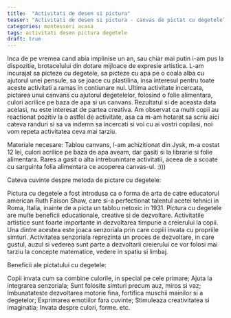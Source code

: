 ```yaml
---
title:  "Activitati de desen si pictura"
teaser: "Activitati de desen si pictura - canvas de pictat cu degetele"
categories: montessori acasa
tags: activitati desen pictura degetele
draft: true
---
```



Inca de pe vremea cand abia implinise un an, sau chiar mai putin i-am pus la dispozitie, brotacelului din dotare mijloace de expresie artistica. L-am incurajat sa picteze cu degetele, sa picteze cu apa pe o coala alba cu ajutorul unei pensule, sa se joace cu plastilina, insa interesul pentru toate aceste activitati a ramas in contiunare nul. Ultima activitate incercata, pictarea unui canvans cu ajutorul degetelelor, folosind o folie alimentara, culori acrilice pe baza de apa si un canvans. Rezultatul si de aceasta data acelasi, nu este interesat de partea creativa.
Am observat ca multi copii au reactionat pozitiv la o astfel de activitate, asa ca m-am hotarat sa scriu aici cateva randuri si sa va indemn sa incercati si voi cu ai vostri copilasi, noi vom repeta activitatea ceva mai tarziu.

Materiale necesare: Tablou canvans, l-am achizitionat din Jysk, m-a costat 12 lei, culori acrilice pe baza de apa aveam, dar gasiti si la librarie si folie alimentara.
Rares a gasit o alta intrebunintare activitatii, aceea de a scoate cu sarguinta folia alimentara ce acoperea canvas-ul. :)))

Cateva cuvinte despre metoda de pictare cu degetele:

Pictura cu degetele a fost  introdusa ca o forma de arta de catre educatorul american Ruth Faison Shaw, care si-a perfectionat talentul acetei tehnici in Roma, Italia, inainte de a picta un tablou netoxic in 1931. 
Pictura cu degetele are multe beneficii educationale, creative si de dezvoltare. Activitatile artistice sunt foarte importante in dezvoltarea timpurie a creierului la copii. Una dintre acestea este joaca senzoriala prin care copiii invata cu propriile simturi.
Activitatea senzoriala reprezinta un proces de dezvoltare, in care gustul, auzul si vederea sunt parte a dezvoltarii creierului ce vor folosi mai tarziu la concepte matematice, vedere in spatiu si limbaj.

Beneficii ale pictatului cu degetele:

   Copii invata cum sa combine culorile, in special pe cele primare;
   Ajuta la integrarea senzoriala;
   Sunt folosite simturi precum auz, miros si vaz;
   Imbunatateste dezvoltarea motorie fina, fortifica muschii mainilor si a degetelor;
   Exprimarea emotiilor fara cuvinte;
   Stimuleaza creativitatea si imaginatia;
   Invata despre culori, forme. etc.
   
 
  

